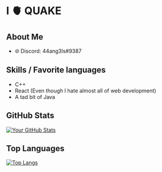 # I 🫀 QUAKE

## About Me

- 🌐 Discord: 44ang3ls#9387

## Skills / Favorite languages

- C++
- React (Even though I hate almost all of web development)
- A tad bit of Java

## GitHub Stats

[![Your GitHub Stats](https://github-readme-stats.vercel.app/api?username=ihaveapatricklmao&show_icons=true&count_private=true&hide=contribs)](https://github.com/anuraghazra/github-readme-stats)

## Top Languages

[![Top Langs](https://github-readme-stats.vercel.app/api/top-langs/?username=ihaveapatricklmao&layout=compact)](https://github.com/anuraghazra/github-readme-stats)
